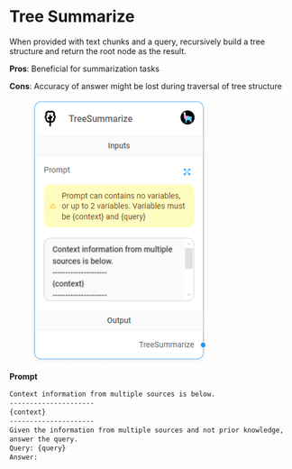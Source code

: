 # Tree Summarize

When provided with text chunks and a query, recursively build a tree structure and return the root node as the result.

**Pros**: Beneficial for summarization tasks

**Cons**: Accuracy of answer might be lost during traversal of tree structure

<figure><img src="../../../.gitbook/assets/image--7---1---1---1---2-.png" alt=""><figcaption></figcaption></figure>

**Prompt**

```
Context information from multiple sources is below.
---------------------
{context}
---------------------
Given the information from multiple sources and not prior knowledge, answer the query.
Query: {query}
Answer:
```
